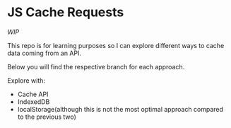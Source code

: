# JS Cache Requests

_WIP_

This repo is for learning purposes so I can explore different ways to cache data coming from an API.

Below you will find the respective branch for each approach.

Explore with:
- Cache API
- IndexedDB
- localStorage(although this is not the most optimal approach compared to the previous two)